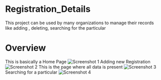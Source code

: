 


# Registration_Details
This project can be used by many organizations to manage their records like adding , deleting, searching for the particular

# Overview
This is basically a Home Page
 ![Screenshot 1](https://github.com/sagarkamboj9192/Registration_Details/assets/112564450/30011800-2eff-47fa-bfc5-1afb801ee86b)
Adding new Registration
 ![Screenshot 2](https://github.com/sagarkamboj9192/Registration_Details/assets/112564450/8bbbbbcf-ecfc-4021-943c-84c3da84d954)
This is the page where all data is present
 ![Screenshot 3](https://github.com/sagarkamboj9192/Registration_Details/assets/112564450/26184caf-e9ad-4f54-9828-3d91a1267a22)
Searching for a particular
 ![Screenshot 4](https://github.com/sagarkamboj9192/Registration_Details/assets/112564450/33f9a2ca-aba4-4886-86ff-d77c44a4a439)
